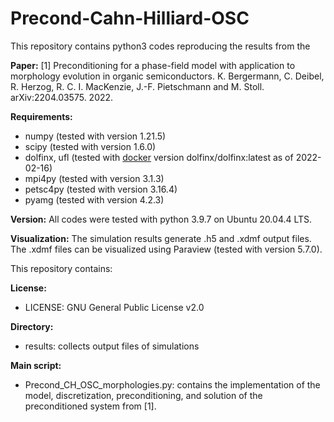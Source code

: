 # Precond-Cahn-Hilliard-OSC

This repository contains python3 codes reproducing the results from the 

**Paper:**
[1] Preconditioning for a phase-field model with application to morphology evolution in organic semiconductors. K. Bergermann, C. Deibel, R. Herzog, R. C. I. MacKenzie, J.-F. Pietschmann and M. Stoll. arXiv:2204.03575. 2022.

**Requirements:**
 - numpy (tested with version 1.21.5)
 - scipy (tested with version 1.6.0)
 - dolfinx, ufl (tested with [docker](https://hub.docker.com/r/dolfinx/dolfinx) version dolfinx/dolfinx:latest as of 2022-02-16)
 - mpi4py (tested with version 3.1.3)
 - petsc4py (tested with version 3.16.4)
 - pyamg (tested with version 4.2.3)

**Version:**
All codes were tested with python 3.9.7 on Ubuntu 20.04.4 LTS.

**Visualization:**
The simulation results generate .h5 and .xdmf output files. The .xdmf files can be visualized using Paraview (tested with version 5.7.0).


This repository contains:

**License:**
 - LICENSE: GNU General Public License v2.0
 
**Directory:**
 - results: collects output files of simulations
 
**Main script:**
 - Precond_CH_OSC_morphologies.py: contains the implementation of the model, discretization, preconditioning, and solution of the preconditioned system from [1].
